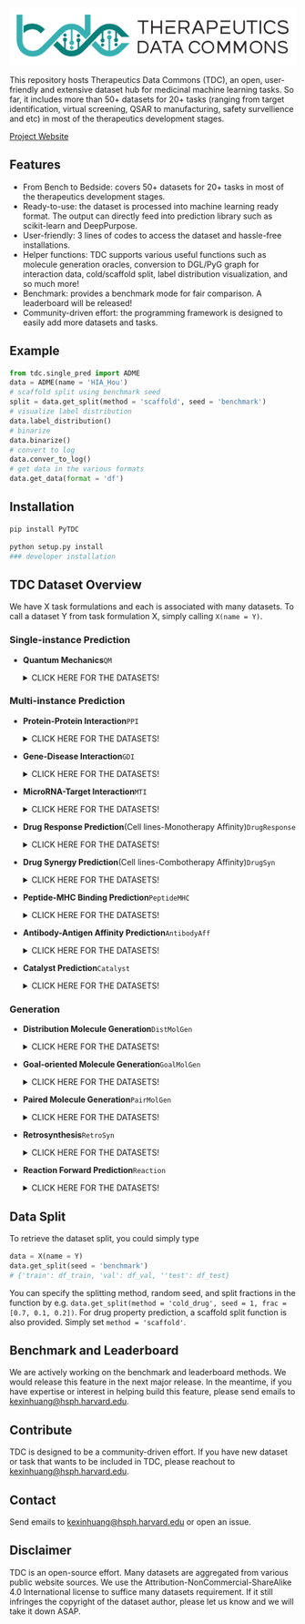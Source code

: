 <p align="center"><img src="fig/logo.png" alt="logo" width="600px" /></p>

This repository hosts Therapeutics Data Commons (TDC), an open, user-friendly and extensive dataset hub for medicinal machine learning tasks. So far, it includes more than 50+ datasets for 20+ tasks (ranging from target identification, virtual screening, QSAR to manufacturing, safety survellience and etc) in most of the therapeutics development stages. 

[Project Website](tdc.hms.harvard.edu)

## Features

- From Bench to Bedside: covers 50+ datasets for 20+ tasks in most of the therapeutics development stages.
- Ready-to-use: the dataset is processed into machine learning ready format. The output can directly feed into prediction library such as scikit-learn and DeepPurpose. 
- User-friendly: 3 lines of codes to access the dataset and hassle-free installations.
- Helper functions: TDC supports various useful functions such as molecule generation oracles, conversion to DGL/PyG graph for interaction data, cold/scaffold split, label distribution visualization, and so much more! 
- Benchmark: provides a benchmark mode for fair comparison. A leaderboard will be released!
- Community-driven effort: the programming framework is designed to easily add more datasets and tasks.

## Example
```python
from tdc.single_pred import ADME
data = ADME(name = 'HIA_Hou')
# scaffold split using benchmark seed
split = data.get_split(method = 'scaffold', seed = 'benchmark')
# visualize label distribution
data.label_distribution()
# binarize 
data.binarize()
# convert to log
data.conver_to_log()
# get data in the various formats
data.get_data(format = 'df')
```

## Installation

```bash
pip install PyTDC
```

```bash
python setup.py install 
### developer installation
```

## TDC Dataset Overview
We have X task formulations and each is associated with many datasets. To call a dataset Y from task formulation X, simply calling ```X(name = Y)```.

### Single-instance Prediction

* <b>Quantum Mechanics</b>```QM```
	<details>
  	<summary>CLICK HERE FOR THE DATASETS!</summary>

  	Dataset Name  | Description| Reference | Type | Stats
	 ------------  | ------------------------ | ----------- | ----------- | -----------
	QM7 <br> `QM(name = 'QM7, target = 'X')` Choose target from [here](https://github.com/kexinhuang12345/DrugDataLoader/blob/master/DrugDataLoader/target_list.py#L294) </br> | This dataset is for multitask learning where 14 properties (e.g. polarizability, HOMO and LUMO eigenvalues, excitation energies) have to be predicted at different levels of theory (ZINDO, SCS, PBE0, GW). From MoleculeNet.| [ML. Ruddigkeit, R. van Deursen, L. C. Blum, J.-L. Reymond, Enumeration of 166 billion organic small molecules in the chemical universe database GDB-17, J. Chem. Inf. Model. 52, 2864–2875, 2012.](http://dx.doi.org/10.1021/ja00051a040) | Regression | 7,211 drugs
	QM8 <br> `QM(name = 'QM8, target = 'X')` Choose target from [here](https://github.com/kexinhuang12345/DrugDataLoader/blob/master/DrugDataLoader/target_list.py#L296) </br> | TElectronic spectra and excited state energy of small molecules calculated by multiple quantum mechanic methods. From MoleculeNet.|  [ML. Ruddigkeit, R. van Deursen, L. C. Blum, J.-L. Reymond, Enumeration of 166 billion organic small molecules in the chemical universe database GDB-17, J. Chem. Inf. Model. 52, 2864–2875, 2012.](http://dx.doi.org/10.1021/ja00051a040) | Regression | 22,000 drugs 
	QM9 <br> `QM(name = 'QM9, target = 'X')` Choose target from [here](https://github.com/kexinhuang12345/DrugDataLoader/blob/master/DrugDataLoader/target_list.py#L298) </br> | Geometric,  energetic, electronic and thermodynamic properties of DFT-modelled small molecules. From MoleculeNet.|  [R. Ramakrishnan, P. O. Dral, M. Rupp, O. A. von Lilienfeld, Quantum chemistry structures and properties of 134 kilo molecules, Scientific Data 1, 140022, 2014.](http://www.nature.com/articles/sdata201422) | Regression | 22,000 drugs 
	</details>


### Multi-instance Prediction


* <b>Protein-Protein Interaction</b>```PPI```
	<details>
  	<summary>CLICK HERE FOR THE DATASETS!</summary>

	 Dataset Name  | Description| Reference | Type | Stats (pairs/#proteins)
	 ------------  | ------------------------ | ----------- | ----------- | -----------
	 HuRI <br> `PPI(name = 'HuRI)` </br> | All pairwise combinations of human protein-coding genes are systematically being interrogated to identify which are involved in binary protein-protein interactions. In our most recent effort 17,500 proteins have been tested and a first human reference interactome (HuRI) map has been generated. From the Center for Cancer Systems Biology at Dana-Farber Cancer Institute. Note that the feature is peptide sequence, if a protein gene is associated with multiple peptides, we separate them by '\*'.| [Luck, K., Kim, D., Lambourne, L. et al. A reference map of the human binary protein interactome. Nature 580, 402–408 (2020). ](https://doi.org/10.1038/s41586-020-2188-x) | Binary/Network | 51,813/8,248
	</details>

* <b>Gene-Disease Interaction</b>```GDI```
	<details>
	<summary>CLICK HERE FOR THE DATASETS!</summary>

	Dataset Name  | Description| Reference | Type | Stats
	------------  | ------------------------ | ----------- | ----------- | -----------
	</details>

* <b>MicroRNA-Target Interaction</b>```MTI```
	<details>
	<summary>CLICK HERE FOR THE DATASETS!</summary>

	Dataset Name  | Description| Reference | Type | Stats
	------------  | ------------------------ | ----------- | ----------- | -----------
	</details>

* <b>Drug Response Prediction</b>(Cell lines-Monotherapy Affinity)```DrugResponse```
	<details>
  	<summary>CLICK HERE FOR THE DATASETS!</summary>

	 Dataset Name  | Description| Reference | Type | Stats (#pairs/#cell lines/#drugs)
	 ------------  | ------------------------ | ----------- | ----------- | -----------
	 GDSC1 <br> `DrugResponse(name = 'GDSC1)` </br> | Genomics in Drug Sensitivity in Cancer (GDSC) is a resource for therapeutic biomarker discovery in cancer cells. It contains wet lab IC50 for 100s of drugs in 1000 cancer cell lines. In this dataset, we use RMD normalized gene expression for cancer lines and SMILES for drugs. Y is the log normalized IC50. This is the version 1 of GDSC. | [Yang, Wanjuan, et al. "Genomics of Drug Sensitivity in Cancer (GDSC): a resource for therapeutic biomarker discovery in cancer cells." Nucleic acids research 41.D1 (2012): D955-D961.](https://academic.oup.com/nar/article-abstract/41/D1/D955/1059448) | Regression | 177,310/958/208
	 GDSC2 <br> `DrugResponse(name = 'GDSC2)` </br> | Genomics in Drug Sensitivity in Cancer (GDSC) is a resource for therapeutic biomarker discovery in cancer cells. It contains wet lab IC50 for 100s of drugs in 1000 cancer cell lines. In this dataset, we use RMD normalized gene expression for cancer lines and SMILES for drugs. Y is the log normalized IC50. This is the version 2 of GDSC, which uses improved experimental procedures. | [Yang, Wanjuan, et al. "Genomics of Drug Sensitivity in Cancer (GDSC): a resource for therapeutic biomarker discovery in cancer cells." Nucleic acids research 41.D1 (2012): D955-D961.](https://academic.oup.com/nar/article-abstract/41/D1/D955/1059448) | Regression | 92,703/805/137
	</details>

* <b>Drug Synergy Prediction</b>(Cell lines-Combotherapy Affinity)```DrugSyn```
	<details>
	<summary>CLICK HERE FOR THE DATASETS!</summary>

	Dataset Name  | Description| Reference | Type | Stats
	------------  | ------------------------ | ----------- | ----------- | -----------
	</details>

* <b>Peptide-MHC Binding Prediction</b>```PeptideMHC```
	<details>
  	<summary>CLICK HERE FOR THE DATASETS!</summary>

	 Dataset Name  | Description| Reference | Type | Stats (pairs/#peptides/#ofMHCs)
	 ------------  | ------------------------ | ----------- | ----------- | -----------
	 MHC1_NetMHCpan <br> `PeptideMHC(name = 'MHC1_NetMHCpan')` </br> | Binding of peptides to MHC class I molecules (MHC-I) is essential for antigen presentation to cytotoxic T-cells. An organized datasets for MHC class I collected from IEDB and IMGT/HLA database. | [Nielsen, Morten, and Massimo Andreatta. "NetMHCpan-3.0; improved prediction of binding to MHC class I molecules integrating information from multiple receptor and peptide length datasets." Genome medicine 8.1 (2016): 1-9.](https://genomemedicine.biomedcentral.com/articles/10.1186/s13073-016-0288-x) | Regression | 185,985/43,018/150
	 MHC2_NetMHCIIpan <br> `PeptideMHC(name = 'MHC2_NetMHCIIpan')` </br> | Major histocompatibility complex class II (MHC‐II) molecules are found on the surface of antigen‐presenting cells where they present peptides derived from extracellular proteins to T helper cells. Useful to identify T‐cell epitopes. An organized datasets for MHC class II collected from IEDB database. | [Jensen, Kamilla Kjaergaard, et al. "Improved methods for predicting peptide binding affinity to MHC class II molecules." Immunology 154.3 (2018): 394-406.](https://onlinelibrary.wiley.com/doi/full/10.1111/imm.12889) | Regression | 134,281/17,003/75
	</details>

* <b>Antibody-Antigen Affinity Prediction</b>```AntibodyAff```
	<details>
	<summary>CLICK HERE FOR THE DATASETS!</summary>

	Dataset Name  | Description| Reference | Type | Stats
	------------  | ------------------------ | ----------- | ----------- | -----------
	SAbDab <br> `AntibodyAff(name = 'ProteinAntigen_SAbDab')` </br> | Antibody-antigen affinity measures the efficacy of the antibody to the antigen. Processed from SAbDab dataset, where we only use protein/peptide antigens for sequence compatbility. The features are amino acid sequence.| [Dunbar, James, et al. "SAbDab: the structural antibody database." Nucleic acids research 42.D1 (2014): D1140-D1146.](https://academic.oup.com/nar/article-abstract/42/D1/D1140/1044118) | Regression | 493
	</details>

* <b>Catalyst Prediction</b>```Catalyst```
	<details>
	<summary>CLICK HERE FOR THE DATASETS!</summary>

	Dataset Name  | Description| Reference | Type | Stats
	------------  | ------------------------ | ----------- | ----------- | -----------
	</details>

### Generation

* <b>Distribution Molecule Generation</b>```DistMolGen```
	<details>
	<summary>CLICK HERE FOR THE DATASETS!</summary>

	Dataset Name  | Description| Reference | Type | Stats
	------------  | ------------------------ | ----------- | ----------- | -----------
	</details>

* <b>Goal-oriented Molecule Generation</b>```GoalMolGen```
	<details>
	<summary>CLICK HERE FOR THE DATASETS!</summary>

	Dataset Name  | Description| Reference | Type | Stats
	------------  | ------------------------ | ----------- | ----------- | -----------
	</details>

* <b>Paired Molecule Generation</b>```PairMolGen```
	<details>
  	<summary>CLICK HERE FOR THE DATASETS!</summary>

	 Dataset Name  | Description| Reference | Type | Stats (#pairs/#drugs)
	 ------------  | ------------------------ | ----------- | ----------- | -----------
	 DRD2 <br> `MolGenPaired(name = 'DRD2')`</br> |  | | | 34,404/21,703 
	 QED <br> `MolGenPaired(name = 'QED')`</br>|||| 88,306/52,262 
	 logP <br> `MolGenPaired(name = 'LogP')`</br>|||| 99,909/99,794 
	 JNK3 ||||
	 GSK-3beta ||||
	</details>	

* <b>Retrosynthesis</b>```RetroSyn```
	<details>
  	<summary>CLICK HERE FOR THE DATASETS!</summary>

	 Dataset Name  | Description| Reference | Type | Stats (#drugs)
	 ------------  | ------------------------ | ----------- | ----------- | -----------
	 USPTO-50K | | | |
	</details>	

* <b>Reaction Forward Prediction</b>```Reaction```
	<details>
  	<summary>CLICK HERE FOR THE DATASETS!</summary>

	 Dataset Name  | Description| Reference | Type | Stats (#drugs)
	 ------------  | ------------------------ | ----------- | ----------- | -----------
	 USPTO-50K | | | |
	</details>	


## Data Split

To retrieve the dataset split, you could simply type
```python 
data = X(name = Y)
data.get_split(seed = 'benchmark')
# {'train': df_train, 'val': df_val, ''test': df_test}
```
You can specify the splitting method, random seed, and split fractions in the function by e.g. `data.get_split(method = 'cold_drug', seed = 1, frac = [0.7, 0.1, 0.2])`. For drug property prediction, a scaffold split function is also provided. Simply set `method = 'scaffold'`. 

## Benchmark and Leaderboard

We are actively working on the benchmark and leaderboard methods. We would release this feature in the next major release. In the meantime, if you have expertise or interest in helping build this feature, please send emails to kexinhuang@hsph.harvard.edu.

## Contribute

TDC is designed to be a community-driven effort. If you have new dataset or task that wants to be included in TDC, please reachout to kexinhuang@hsph.harvard.edu. 

## Contact

Send emails to kexinhuang@hsph.harvard.edu or open an issue.

## Disclaimer

TDC is an open-source effort. Many datasets are aggregated from various public website sources. We use the Attribution-NonCommercial-ShareAlike 4.0 International license to suffice many datasets requirement. If it still infringes the copyright of the dataset author, please let us know and we will take it down ASAP.

